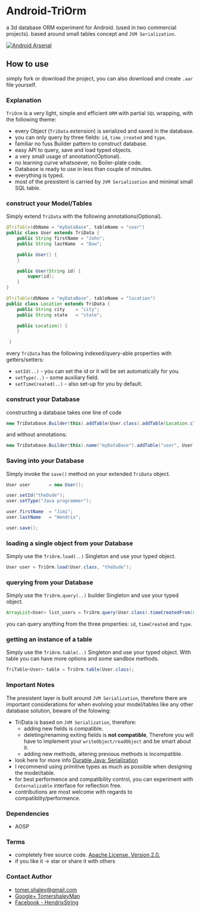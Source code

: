 # Android-TriOrm
a 3d database ORM experiment for Android. (used in two commercial projects).
based around small tables concept and `JVM Serialization`.

[![Android Arsenal](https://img.shields.io/badge/Android%20Arsenal-Android--TriOrm-green.svg?style=flat)](https://android-arsenal.com/details/1/2293)

## How to use
simply fork or download the project, you can also download and create `.aar` file yourself.

### Explanation
`TriOrm` is a very light, simple and efficient `ORM` with partial `SQL` wrapping, with the following theme:
* every Object (`TriData` extension) is serialized and saved in the database.
* you can only query by three fields: `id`, `time_created` and `type`.
* familiar no fuss Builder pattern to construct database.
* easy API to query, save and load typed objects.
* a very small usage of annotation(Optional).
* no learning curve whatsoever, no Boiler-plate code.
* Database is ready to use in less than couple of minutes.
* everything is typed.
* most of the presistent is carried by `JVM Serialization` and minimal small SQL table.

### construct your Model/Tables
Simply extend `TriData` with the following annotations(Optional).
```java
@TriTable(dbName = "myDataBase", tableName = "user")
public class User extends TriData {
    public String firstName = "John";
    public String lastName  = "Dow";

    public User() {
    }

    public User(String id) {
        super(id);
    }
}

@TriTable(dbName = "myDataBase", tableName = "location")
public class Location extends TriData {
    public String city    = "city";
    public String state   = "state";

    public Location() {
    }

 }

```

every `TriData` has the following indexed/query-able properties with getters/setters:
* `setId(..)` - you can set the id or it will be set automatically for you.
* `setType(..)` - some auxiliary field.
* `setTimeCreated(..)` - also set-up for you by default.

### construct your Database
constructing a database takes one line of code
```java
new TriDatabase.Builder(this).addTable(User.class).addTable(Location.class).build();

```

and without annotations:
```java
new TriDatabase.Builder(this).name("myDataBase").addTable("user", User.class).addTable("location", Location.class).build();

```

### Saving into your Database
Simply invoke the `save()` method on your extended `TriData` object.
```java
User user       = new User();

user.setId("theDude");
user.setType("Java programmer");

user.firstName  = "Jimi";
user.lastName   = "Hendrix";

user.save();
```

### loading a single object from your Database
Simply use the `TriOrm.load(..)` Singleton and use your typed object.
```java
User user = TriOrm.load(User.class, "theDude");
```

### querying from your Database
Simply use the `TriOrm.query(..)` builder Singleton and use your typed object.
```java
ArrayList<User> list_users = TriOrm.query(User.class).timeCreatedFrom(0).timeCreatedTo(100).type("Java programmer").build().query();
```
you can query anything from the three properties: `id`, `timeCreated` and `type`.

### getting an instance of a table

Simply use the `TriOrm.table(..)` Singleton and use your typed object.
With table you can have more options and some sandbox methods.
```java
TriTable<User> table = TriOrm.table(User.class);
```

### Important Notes
The presistent layer is built around `JVM Serialization`, therefore
there are important considerations for when evolving your model/tables like any
other database solution, beware of the folowing:
* TriData is based on `JVM Serialization`, therefore:
  * adding new fields is compatible.
  * deleting/renaming exiting fields is **not compatible**, Therefore you will have
    to implement your `writeObject/readObject` and be smart about it.
  * adding new methods, altering previous methods is incompatible.
* look here for more info [Durable Java: Serialization](http://macchiato.com/columns/Durable4.html)
* I recommend using primitive types as much as possible when designing the model/table.
* for best performence and compatibility control, you can experiment with `Externalizable` interface for reflection free.
* contributions are most welcome with regards to compatiblity/performence.


### Dependencies
* AOSP

### Terms
* completely free source code. [Apache License, Version 2.0.](http://www.apache.org/licenses/LICENSE-2.0)
* if you like it -> star or share it with others

### Contact Author
* [tomer.shalev@gmail.com](tomer.shalev@gmail.com)
* [Google+ TomershalevMan](https://plus.google.com/+TomershalevMan/about)
* [Facebook - HendrixString](https://www.facebook.com/HendrixString)

